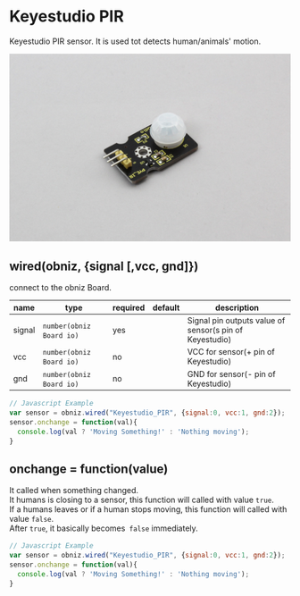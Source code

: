 # Keyestudio PIR

Keyestudio PIR sensor. It is used tot detects human/animals' motion.  

![](index.jpg)


## wired(obniz, {signal [,vcc, gnd]})

connect to the obniz Board.  

name | type | required | default | description
--- | --- | --- | --- | ---
signal | `number(obniz Board io)` | yes |  &nbsp; | Signal pin outputs value of sensor(s pin of Keyestudio)
vcc | `number(obniz Board io)` | no |  &nbsp; | VCC for sensor(+ pin of Keyestudio)
gnd | `number(obniz Board io)` | no |  &nbsp; | GND for sensor(- pin of Keyestudio)


```Javascript
// Javascript Example
var sensor = obniz.wired("Keyestudio_PIR", {signal:0, vcc:1, gnd:2});
sensor.onchange = function(val){
  console.log(val ? 'Moving Something!' : 'Nothing moving');
}
```

## onchange = function(value)

It called when something changed.  
It humans is closing to a sensor, this function will called with value `true`.  
If a humans leaves or if a human stops moving, this function will called with value `false`.  
After `true`, it basically becomes` false` immediately.

```Javascript
// Javascript Example
var sensor = obniz.wired("Keyestudio_PIR", {signal:0, vcc:1, gnd:2});
sensor.onchange = function(val){
  console.log(val ? 'Moving Something!' : 'Nothing moving');
}
```
